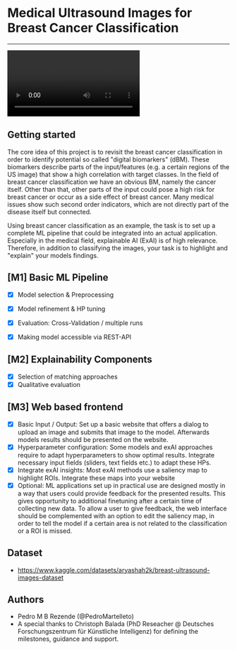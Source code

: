 # Medical Ultrasound Images for Breast Cancer Classification

----

<div>
<video src="https://github.com/PedroMartelleto/Breast-Cancer-dBM/assets/35240934/8536a58d-6c88-440a-91b6-3b9212577af9" autoplay="true" loop="true"></video>
</div>

## Getting started
The core idea of this project is to revisit the breast cancer classification in order to identify potential so called "digital biomarkers" (dBM). These biomarkers describe parts of the input/features (e.g. a certain regions of the US image) that show a high correlation with target classes. In the field of breast cancer classification we have an obvious BM, namely the cancer itself. Other than that, other parts of the input could pose a high risk for breast cancer or occur as a side effect of breast cancer. Many medical issues show such second order indicators, which are not directly part of the disease itself but connected.

Using breast cancer classification as an example, the task is to set up a complete ML pipeline that could be integrated into an actual application. Especially in the medical field, explainable AI (ExAI) is of high relevance. Therefore, in addition to classifying the images, your task is to highlight and "explain" your models findings. 

## [M1] Basic ML Pipeline 
- [x] Model selection & Preprocessing
- [x] Model refinement & HP tuning
- [x] Evaluation: Cross-Validation / multiple runs
- [x] Making model accessible via REST-API


## [M2] Explainability Components 
- [x] Selection of matching approaches
- [x] Qualitative evaluation

## [M3] Web based frontend
- [x] Basic Input / Output: Set up a basic website that offers a dialog to upload an image and submits that image to the model. Afterwards models results should be presented on the website.
- [x] Hyperparameter configuration: Some models and exAI approaches require to adapt hyperparameters to show optimal results. Integrate necessary input fields (sliders, text fields etc.) to adapt these HPs.
- [x] Integrate exAI insights: Most exAI methods use a saliency map to highlight ROIs. Integrate these maps into your website
- [x] Optional: ML applications set up in practical use are designed mostly in a way that users could provide feedback for the presented results. This gives opportunity to additional finetuning after a certain time of collecting new data. To allow a user to give feedback, the web interface should be complemented with an option to edit the saliency map, in order to tell the model if a certain area is not related to the classification or a ROI is missed. 

## Dataset
- https://www.kaggle.com/datasets/aryashah2k/breast-ultrasound-images-dataset

## Authors

- Pedro M B Rezende (@PedroMartelleto)
- A special thanks to Christoph Balada (PhD Reseacher @ Deutsches Forschungszentrum für Künstliche Intelligenz) for defining the milestones, guidance and support.